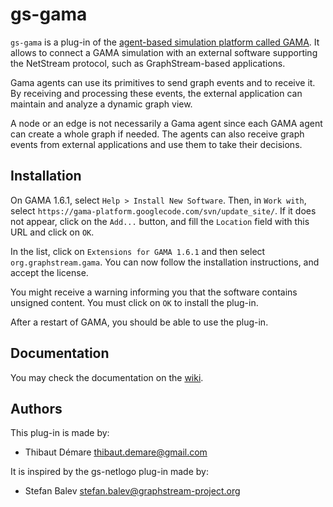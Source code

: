 gs-gama
========

`gs-gama` is a plug-in of the [agent-based simulation platform called GAMA](https://code.google.com/p/gama-platform/). It allows to connect a GAMA simulation with an external software supporting the NetStream protocol, such as GraphStream-based applications.

Gama agents can use its primitives to send graph events and to receive it. By receiving and processing these events, the external application can maintain and analyze a dynamic graph view.

A node or an edge is not necessarily a Gama agent since each GAMA agent can create a whole graph if needed. The agents can also receive graph events from external applications and use them to take their decisions.

Installation
------------

On GAMA 1.6.1, select `Help > Install New Software`. Then, in `Work with`, select `https://gama-platform.googlecode.com/svn/update_site/`. If it does not appear, click on the `Add...` button, and fill the `Location` field with this URL and click on `OK`.

In the list, click on `Extensions for GAMA 1.6.1` and then select `org.graphstream.gama`. You can now follow the installation instructions, and accept the license. 

You might receive a warning informing you that the software contains unsigned content. You must click on `OK` to install the plug-in.

After a restart of GAMA, you should be able to use the plug-in.

Documentation
-------------

You may check the documentation on the [wiki](https://github.com/graphstream/gs-gama/wiki).

Authors
-------

This plug-in is made by:

- Thibaut Démare <thibaut.demare@gmail.com>

It is inspired by the gs-netlogo plug-in made by:

- Stefan Balev <stefan.balev@graphstream-project.org>
